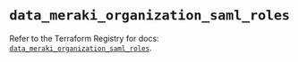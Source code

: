 # `data_meraki_organization_saml_roles`

Refer to the Terraform Registry for docs: [`data_meraki_organization_saml_roles`](https://registry.terraform.io/providers/ciscodevnet/meraki/1.7.1/docs/data-sources/organization_saml_roles).
